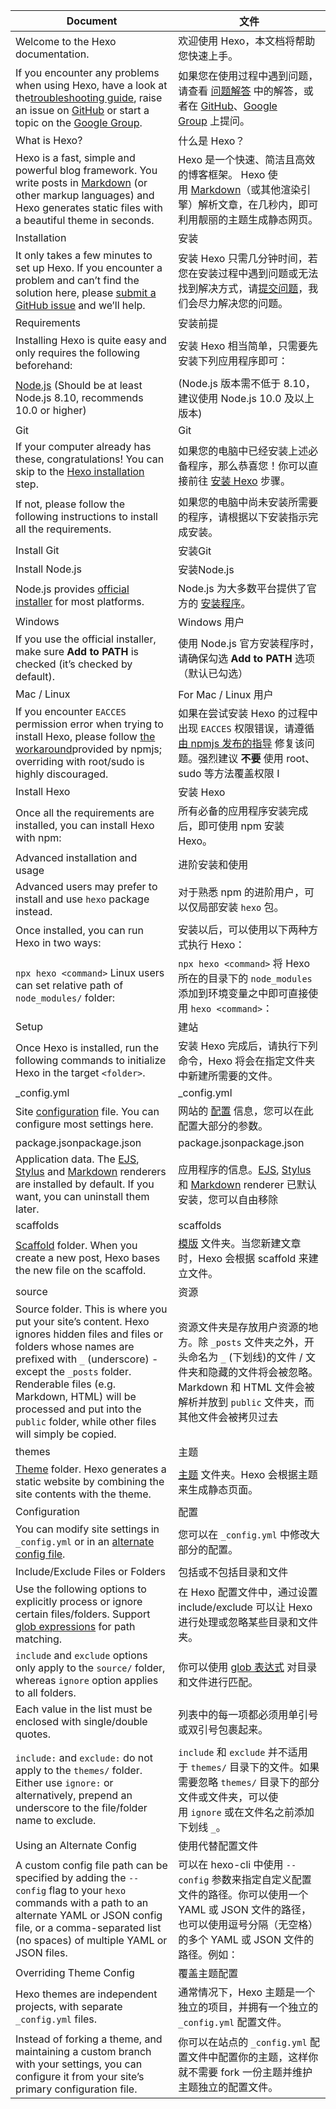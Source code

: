 | Document                                                     | 文件                                                         |
| ------------------------------------------------------------ | ------------------------------------------------------------ |
| Welcome to the Hexo documentation.                           | 欢迎使用 Hexo，本文档将帮助您快速上手。                      |
| If you encounter any problems when using Hexo, have a look at the[troubleshooting guide](https://hexo.io/docs/troubleshooting), raise an issue on [GitHub](https://github.com/hexojs/hexo/issues) or start a topic on the [Google Group](https://groups.google.com/group/hexo). | 如果您在使用过程中遇到问题，请查看 [问题解答](https://hexo.io/zh-cn/docs/troubleshooting) 中的解答，或者在 [GitHub](https://github.com/hexojs/hexo/issues)、[Google Group](https://groups.google.com/group/hexo) 上提问。 |
| What is Hexo?                                                | 什么是 Hexo？                                                |
| Hexo is a fast, simple and powerful blog framework. You write posts in [Markdown](http://daringfireball.net/projects/markdown/) (or other markup languages) and Hexo generates static files with a beautiful theme in seconds. | Hexo 是一个快速、简洁且高效的博客框架。  Hexo 使用 [Markdown](http://daringfireball.net/projects/markdown/)（或其他渲染引擎）解析文章，在几秒内，即可利用靓丽的主题生成静态网页。 |
| Installation                                                 | 安装                                                         |
| It only takes a few minutes to set up Hexo. If you encounter a problem and can’t find the solution here, please [submit a GitHub issue](https://github.com/hexojs/hexo/issues) and we’ll help. | 安装 Hexo 只需几分钟时间，若您在安装过程中遇到问题或无法找到解决方式，请[提交问题](https://github.com/hexojs/hexo/issues)，我们会尽力解决您的问题。 |
| Requirements                                                 | 安装前提                                                     |
| Installing Hexo is quite easy and only requires the following beforehand: | 安装 Hexo 相当简单，只需要先安装下列应用程序即可：           |
| [Node.js](http://nodejs.org/) (Should be at least Node.js 8.10, recommends 10.0 or higher) | (Node.js 版本需不低于 8.10，建议使用 Node.js 10.0 及以上版本) |
| Git                                                          | Git                                                          |
| If your computer already has these, congratulations! You can skip to the [Hexo installation](https://hexo.io/docs/index.html#Install-Hexo) step. | 如果您的电脑中已经安装上述必备程序，那么恭喜您！你可以直接前往 [安装 Hexo](https://hexo.io/zh-cn/docs/index.html#%E5%AE%89%E8%A3%85-Hexo) 步骤。 |
| If not, please follow the following instructions to install all the requirements. | 如果您的电脑中尚未安装所需要的程序，请根据以下安装指示完成安装。 |
| Install Git                                                  | 安装Git                                                      |
| Install Node.js                                              | 安装Node.js                                                  |
| Node.js provides [official installer](https://nodejs.org/en/download/) for most platforms. | Node.js 为大多数平台提供了官方的 [安装程序](https://nodejs.org/en/download/)。 |
| Windows                                                      | Windows 用户                                                 |
| If you use the official installer, make sure **Add to PATH** is checked (it’s checked by default). | 使用 Node.js 官方安装程序时，请确保勾选 **Add to PATH** 选项（默认已勾选） |
| Mac / Linux                                                  | For Mac / Linux 用户                                         |
| If you encounter `EACCES` permission error when trying to install Hexo, please follow [the workaround](https://docs.npmjs.com/resolving-eacces-permissions-errors-when-installing-packages-globally)provided by npmjs; overriding with root/sudo is highly discouraged. | 如果在尝试安装 Hexo 的过程中出现 `EACCES` 权限错误，请遵循 [由 npmjs 发布的指导](https://docs.npmjs.com/resolving-eacces-permissions-errors-when-installing-packages-globally) 修复该问题。强烈建议 **不要** 使用 root、sudo 等方法覆盖权限 I |
| Install Hexo                                                 | 安装 Hexo                                                    |
| Once all the requirements are installed, you can install Hexo with npm: | 所有必备的应用程序安装完成后，即可使用 npm 安装 Hexo。       |
| Advanced installation and usage                              | 进阶安装和使用                                               |
| Advanced users may prefer to install and use `hexo` package instead. | 对于熟悉 npm 的进阶用户，可以仅局部安装 `hexo` 包。          |
| Once installed, you can run Hexo in two ways:                | 安装以后，可以使用以下两种方式执行 Hexo：                    |
| `npx hexo <command>`  Linux users can set relative path of `node_modules/` folder: | `npx hexo <command>`  将 Hexo 所在的目录下的 `node_modules` 添加到环境变量之中即可直接使用 `hexo <command>`： |
| Setup                                                        | 建站                                                         |
| Once Hexo is installed, run the following commands to initialize Hexo in the target `<folder>`. | 安装 Hexo 完成后，请执行下列命令，Hexo 将会在指定文件夹中新建所需要的文件。 |
| _config.yml                                                  | _config.yml                                                  |
| Site [configuration](https://hexo.io/docs/configuration) file. You can configure most settings here. | 网站的 [配置](https://hexo.io/zh-cn/docs/configuration) 信息，您可以在此配置大部分的参数。 |
| package.jsonpackage.json                                     | package.jsonpackage.json                                     |
| Application data. The [EJS](https://ejs.co/), [Stylus](http://learnboost.github.io/stylus/) and [Markdown](http://daringfireball.net/projects/markdown/) renderers are installed by default. If you want, you can uninstall them later. | 应用程序的信息。[EJS](https://ejs.co/), [Stylus](http://learnboost.github.io/stylus/) 和 [Markdown](http://daringfireball.net/projects/markdown/) renderer 已默认安装，您可以自由移除 |
| scaffolds                                                    | scaffolds                                                    |
| [Scaffold](https://hexo.io/docs/writing#Scaffolds) folder. When you create a new post, Hexo bases the new file on the scaffold. | [模版](https://hexo.io/zh-cn/docs/writing) 文件夹。当您新建文章时，Hexo 会根据 scaffold 来建立文件。 |
| source                                                       | 资源                                                         |
| Source folder. This is where you put your site’s content. Hexo ignores hidden files and files or folders whose names are prefixed with `_` (underscore) - except the `_posts` folder. Renderable files (e.g. Markdown, HTML) will be processed and put into the `public` folder, while other files will simply be copied. | 资源文件夹是存放用户资源的地方。除 `_posts` 文件夹之外，开头命名为 `_` (下划线)的文件 / 文件夹和隐藏的文件将会被忽略。Markdown 和 HTML 文件会被解析并放到 `public` 文件夹，而其他文件会被拷贝过去 |
| themes                                                       | 主题                                                         |
| [Theme](https://hexo.io/docs/themes) folder. Hexo generates a static website by combining the site contents with the theme. | [主题](https://hexo.io/zh-cn/docs/themes) 文件夹。Hexo 会根据主题来生成静态页面。 |
| Configuration                                                | 配置                                                         |
| You can modify site settings in `_config.yml` or in an [alternate config file](https://hexo.io/docs/configuration#Using-an-Alternate-Config). | 您可以在 `_config.yml` 中修改大部分的配置。                  |
| Include/Exclude Files or Folders                             | 包括或不包括目录和文件                                       |
| Use the following options to explicitly process or ignore certain files/folders. Support [glob expressions](https://github.com/micromatch/micromatch#extended-globbing) for path matching. | 在 Hexo 配置文件中，通过设置 include/exclude 可以让 Hexo 进行处理或忽略某些目录和文件夹。 |
| `include` and `exclude` options only apply to the `source/` folder, whereas `ignore` option applies to all folders. | 你可以使用 [glob 表达式](https://github.com/isaacs/minimatch) 对目录和文件进行匹配。 |
| Each value in the list must be enclosed with single/double quotes. | 列表中的每一项都必须用单引号或双引号包裹起来。               |
| `include:` and `exclude:` do not apply to the `themes/` folder. Either use `ignore:` or alternatively, prepend an underscore to the file/folder name to exclude. | `include` 和 `exclude` 并不适用于 `themes/` 目录下的文件。如果需要忽略 `themes/` 目录下的部分文件或文件夹，可以使用 `ignore` 或在文件名之前添加下划线 `_`。 |
| Using an Alternate Config                                    | 使用代替配置文件                                             |
| A custom config file path can be specified by adding the `--config` flag to your `hexo` commands with a path to an alternate YAML or JSON config file, or a comma-separated list (no spaces) of multiple YAML or JSON files. | 可以在 hexo-cli 中使用 `--config` 参数来指定自定义配置文件的路径。你可以使用一个 YAML 或 JSON 文件的路径，也可以使用逗号分隔（无空格）的多个 YAML 或 JSON 文件的路径。例如： |
| Overriding Theme Config                                      | 覆盖主题配置                                                 |
| Hexo themes are independent projects, with separate `_config.yml` files. | 通常情况下，Hexo 主题是一个独立的项目，并拥有一个独立的 `_config.yml` 配置文件。 |
| Instead of forking a theme, and maintaining a custom branch with your settings, you can configure it from your site’s primary configuration file. | 你可以在站点的 `_config.yml` 配置文件中配置你的主题，这样你就不需要 fork 一份主题并维护主题独立的配置文件。 |
